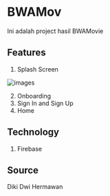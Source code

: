 # BWAMov
Ini adalah project hasil BWAMovie

## Features
1. Splash Screen

![images](https://user-images.githubusercontent.com/65010799/81402007-c49e1500-915a-11ea-8dd8-675b4468de11.jpg)

2. Onboarding
3. Sign In and Sign Up
4. Home

## Technology
1. Firebase

## Source
Diki Dwi Hermawan
